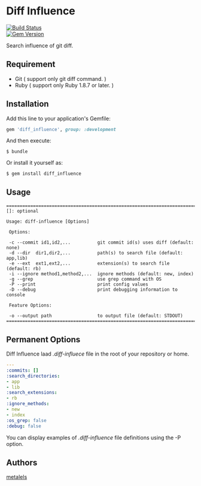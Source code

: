# Diff Influence

[![Build Status](https://travis-ci.org/metalels/diff_influence.svg?branch=master)](https://travis-ci.org/metalels/diff_influence)  
[![Gem Version](https://badge.fury.io/rb/diff_influence.svg)](https://badge.fury.io/rb/diff_influence)  

Search influence of git diff.

## Requirement ##

* Git ( support only git diff command. )
* Ruby ( support only Ruby 1.8.7 or later. )

## Installation ##

Add this line to your application's Gemfile:

```ruby
gem 'diff_influence', group: :development
```

And then execute:

    $ bundle

Or install it yourself as:

    $ gem install diff_influence

## Usage ##

```
==============================================================================
[]: optional

Usage: diff-influence [Options]

 Options:

 -c --commit id1,id2,...          git commit id(s) uses diff (default: none)
 -d --dir  dir1,dir2,...          path(s) to search file (default: app,lib)
 -e --ext  ext1,ext2,...          extension(s) to search file (default: rb)
 -i --ignore method1,method2,...  ignore methods (default: new, index)
 -g --grep                        use grep command with OS
 -P --print                       print config values
 -D --debug                       print debugging information to console

 Feature Options:

 -o --output path                 to output file (default: STDOUT)
==============================================================================
```

## Permanent Options ##

Diff Influence laad _.diff-influece_ file in the root of your repository
or home.

```yaml
---
:commits: []
:search_directories:
- app
- lib
:search_extensions:
- rb
:ignore_methods:
- new
- index
:os_grep: false
:debug: false
```

You can display examples of _.diff-influence_ file definitions using the -P option.

## Authors ##

[metalels](https://github.com/metalels)
